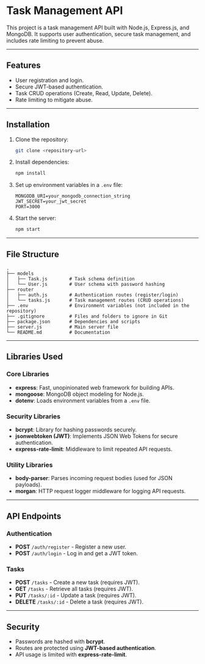 # Task Management API

This project is a task management API built with Node.js, Express.js, and MongoDB. It supports user authentication, secure task management, and includes rate limiting to prevent abuse.

---

## Features
- User registration and login.
- Secure JWT-based authentication.
- Task CRUD operations (Create, Read, Update, Delete).
- Rate limiting to mitigate abuse.

---

## Installation

1. Clone the repository:
   ```bash
   git clone <repository-url>
   ```

2. Install dependencies:
   ```bash
   npm install
   ```

3. Set up environment variables in a `.env` file:
   ```env
   MONGODB_URI=your_mongodb_connection_string
   JWT_SECRET=your_jwt_secret
   PORT=3000
   ```

4. Start the server:
   ```bash
   npm start
   ```

---

## File Structure

```
.
├── models
│   ├── Task.js        # Task schema definition
│   └── User.js        # User schema with password hashing
├── router
│   ├── auth.js        # Authentication routes (register/login)
│   └── tasks.js       # Task management routes (CRUD operations)
├── .env               # Environment variables (not included in the repository)
├── .gitignore         # Files and folders to ignore in Git
├── package.json       # Dependencies and scripts
├── server.js          # Main server file
└── README.md          # Documentation
```

---

## Libraries Used

### Core Libraries
- **express**: Fast, unopinionated web framework for building APIs.
- **mongoose**: MongoDB object modeling for Node.js.
- **dotenv**: Loads environment variables from a `.env` file.

### Security Libraries
- **bcrypt**: Library for hashing passwords securely.
- **jsonwebtoken (JWT)**: Implements JSON Web Tokens for secure authentication.
- **express-rate-limit**: Middleware to limit repeated API requests.

### Utility Libraries
- **body-parser**: Parses incoming request bodies (used for JSON payloads).
- **morgan**: HTTP request logger middleware for logging API requests.

---

## API Endpoints

### Authentication
- **POST** `/auth/register` - Register a new user.
- **POST** `/auth/login` - Log in and get a JWT token.

### Tasks
- **POST** `/tasks` - Create a new task (requires JWT).
- **GET** `/tasks` - Retrieve all tasks (requires JWT).
- **PUT** `/tasks/:id` - Update a task (requires JWT).
- **DELETE** `/tasks/:id` - Delete a task (requires JWT).

---

## Security
- Passwords are hashed with **bcrypt**.
- Routes are protected using **JWT-based authentication**.
- API usage is limited with **express-rate-limit**.


